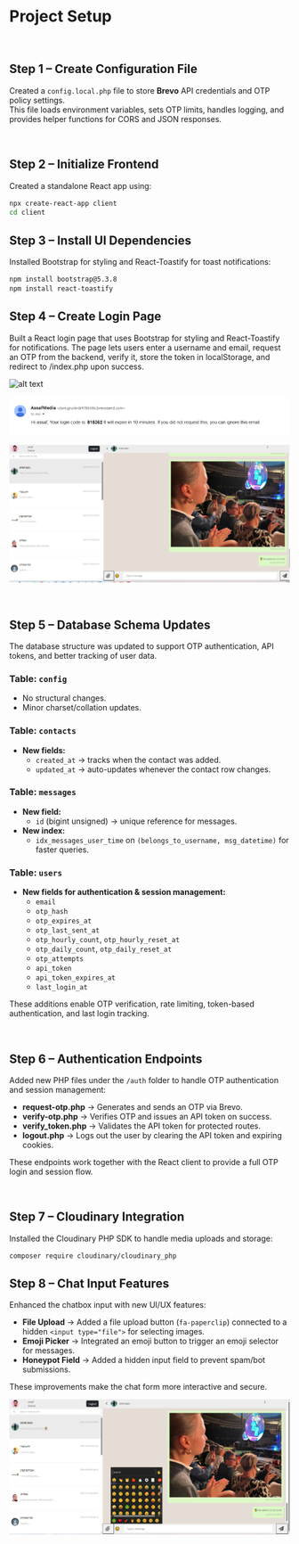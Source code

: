 # Project Setup

<br>

## Step 1 – Create Configuration File

Created a `config.local.php` file to store **Brevo** API credentials and OTP policy settings.  
This file loads environment variables, sets OTP limits, handles logging, and provides helper functions for CORS and JSON responses.

<br>

## Step 2 – Initialize Frontend

Created a standalone React app using:

```bash
npx create-react-app client
cd client
```

## Step 3 – Install UI Dependencies

Installed Bootstrap for styling and React-Toastify for toast notifications:

```bash
npm install bootstrap@5.3.8
npm install react-toastify
```

## Step 4 – Create Login Page

Built a React login page that uses Bootstrap for styling and React-Toastify for notifications.
The page lets users enter a username and email, request an OTP from the backend, verify it, store the token in localStorage, and redirect to /index.php upon success.

![alt text](client/public/app-gif.gif)

![alt text](client/public/image-3.png)

![alt text](client/public/image.png)

<br>

## Step 5 – Database Schema Updates

The database structure was updated to support OTP authentication, API tokens, and better tracking of user data.

### Table: `config`

- No structural changes.
- Minor charset/collation updates.

### Table: `contacts`

- **New fields:**
  - `created_at` → tracks when the contact was added.
  - `updated_at` → auto-updates whenever the contact row changes.

### Table: `messages`

- **New field:**
  - `id` (bigint unsigned) → unique reference for messages.
- **New index:**
  - `idx_messages_user_time` on `(belongs_to_username, msg_datetime)` for faster queries.

### Table: `users`

- **New fields for authentication & session management:**
  - `email`
  - `otp_hash`
  - `otp_expires_at`
  - `otp_last_sent_at`
  - `otp_hourly_count`, `otp_hourly_reset_at`
  - `otp_daily_count`, `otp_daily_reset_at`
  - `otp_attempts`
  - `api_token`
  - `api_token_expires_at`
  - `last_login_at`

These additions enable OTP verification, rate limiting, token-based authentication, and last login tracking.

<br>

## Step 6 – Authentication Endpoints

Added new PHP files under the `/auth` folder to handle OTP authentication and session management:

- **request-otp.php** → Generates and sends an OTP via Brevo.
- **verify-otp.php** → Verifies OTP and issues an API token on success.
- **verify_token.php** → Validates the API token for protected routes.
- **logout.php** → Logs out the user by clearing the API token and expiring cookies.

These endpoints work together with the React client to provide a full OTP login and session flow.

<br>

## Step 7 – Cloudinary Integration

Installed the Cloudinary PHP SDK to handle media uploads and storage:

```bash
composer require cloudinary/cloudinary_php
```

## Step 8 – Chat Input Features

Enhanced the chatbox input with new UI/UX features:

- **File Upload** → Added a file upload button (`fa-paperclip`) connected to a hidden `<input type="file">` for selecting images.
- **Emoji Picker** → Integrated an emoji button to trigger an emoji selector for messages.
- **Honeypot Field** → Added a hidden input field to prevent spam/bot submissions.

These improvements make the chat form more interactive and secure.

![alt text](client/public/image-5.png)
